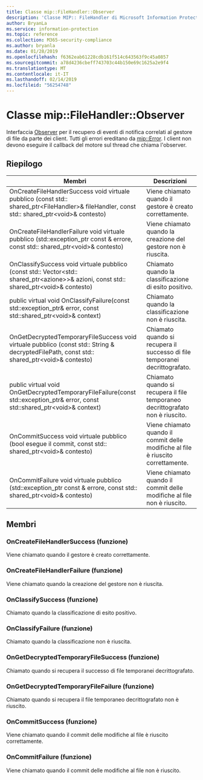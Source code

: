 ```yaml
---
title: Classe mip::FileHandler::Observer
description: 'Classe MIP:: FileHandler di Microsoft Information Protection (MIP) SDK vengono documentate.'
author: BryanLa
ms.service: information-protection
ms.topic: reference
ms.collection: M365-security-compliance
ms.author: bryanla
ms.date: 01/28/2019
ms.openlocfilehash: f6362eab61228cdb161f514c643563f9c45a0857
ms.sourcegitcommit: a78d4236cbeff743703c44b150e69c1625a2e9f4
ms.translationtype: MT
ms.contentlocale: it-IT
ms.lasthandoff: 02/14/2019
ms.locfileid: "56254748"
---
```

# <a name="class-mipfilehandlerobserver"></a>Classe mip::FileHandler::Observer 
Interfaccia [Observer](class_mip_filehandler_observer.md) per il recupero di eventi di notifica correlati al gestore di file da parte dei client.
Tutti gli errori ereditano da [mip::Error](class_mip_error.md). I client non devono eseguire il callback del motore sul thread che chiama l'observer.
  
## <a name="summary"></a>Riepilogo
 Membri                        | Descrizioni                                
--------------------------------|---------------------------------------------
OnCreateFileHandlerSuccess void virtuale pubblico (const std:: shared_ptr\<FileHandler\>& fileHandler, const std:: shared_ptr\<void\>& contesto)  |  Viene chiamato quando il gestore è creato correttamente.
OnCreateFileHandlerFailure void virtuale pubblico (std::exception_ptr const & errore, const std:: shared_ptr\<void\>& contesto)  |  Viene chiamato quando la creazione del gestore non è riuscita.
OnClassifySuccess void virtuale pubblico (const std:: Vector\<std:: shared_ptr\<azione\>\>& azioni, const std:: shared_ptr\<void\>& contesto)  |  Chiamato quando la classificazione di esito positivo.
public virtual void OnClassifyFailure(const std::exception_ptr& error, const std::shared_ptr\<void\>& context)  |  Chiamato quando la classificazione non è riuscita.
OnGetDecryptedTemporaryFileSuccess void virtuale pubblico (const std:: String & decryptedFilePath, const std:: shared_ptr\<void\>& contesto)  |  Chiamato quando si recupera il successo di file temporanei decrittografato.
public virtual void OnGetDecryptedTemporaryFileFailure(const std::exception_ptr& error, const std::shared_ptr\<void\>& context)  |  Chiamato quando si recupera il file temporaneo decrittografato non è riuscito.
OnCommitSuccess void virtuale pubblico (bool esegue il commit, const std:: shared_ptr\<void\>& contesto)  |  Viene chiamato quando il commit delle modifiche al file è riuscito correttamente.
OnCommitFailure void virtuale pubblico (std::exception_ptr const & errore, const std:: shared_ptr\<void\>& contesto)  |  Viene chiamato quando il commit delle modifiche al file non è riuscito.
  
## <a name="members"></a>Membri
  
### <a name="oncreatefilehandlersuccess-function"></a>OnCreateFileHandlerSuccess (funzione)
Viene chiamato quando il gestore è creato correttamente.
  
### <a name="oncreatefilehandlerfailure-function"></a>OnCreateFileHandlerFailure (funzione)
Viene chiamato quando la creazione del gestore non è riuscita.
  
### <a name="onclassifysuccess-function"></a>OnClassifySuccess (funzione)
Chiamato quando la classificazione di esito positivo.
  
### <a name="onclassifyfailure-function"></a>OnClassifyFailure (funzione)
Chiamato quando la classificazione non è riuscita.
  
### <a name="ongetdecryptedtemporaryfilesuccess-function"></a>OnGetDecryptedTemporaryFileSuccess (funzione)
Chiamato quando si recupera il successo di file temporanei decrittografato.
  
### <a name="ongetdecryptedtemporaryfilefailure-function"></a>OnGetDecryptedTemporaryFileFailure (funzione)
Chiamato quando si recupera il file temporaneo decrittografato non è riuscito.
  
### <a name="oncommitsuccess-function"></a>OnCommitSuccess (funzione)
Viene chiamato quando il commit delle modifiche al file è riuscito correttamente.
  
### <a name="oncommitfailure-function"></a>OnCommitFailure (funzione)
Viene chiamato quando il commit delle modifiche al file non è riuscito.
